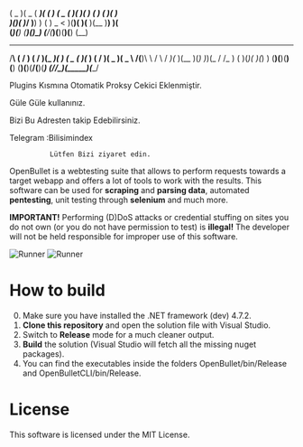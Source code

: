 (  _  )(  _ \( ___)( \( )  (  _ \(  )(  )(  )  (  )  ( ___)(_  _)          
 )(_)(  )___/ )__)  )  (    ) _ < )(__)(  )(__  )(__  )__)   )(            
(_____)(__)  (____)(_)\_)  (____/(______)(____)(____)(____) (__)           
                                                                           
                                                                           
                                                                           
                                                                           
   __   _  _    _  _  ____  __    ____  ____  ____    __  __  _____  ____  
  /__\ ( \/ )  ( \/ )(_  _)(  )  (  _ \(_  _)(_   )  (  \/  )(  _  )(  _ \ 
 /(__)\ \  /    \  /  _)(_  )(__  )(_) )_)(_  / /_    )    (  )(_)(  )(_) )
(__)(__)(__)    (__) (____)(____)(____/(____)(____)  (_/\/\_)(_____)(____/                                   


Plugins Kısmına Otomatik Proksy Cekici Eklenmiştir.


Güle Güle kullanınız.

Bizi Bu Adresten takip Edebilirsiniz. 

Telegram :Bilisimindex

              Lütfen Bizi ziyaret edin.



OpenBullet is a webtesting suite that allows to perform requests towards a target webapp and offers a lot of tools to work with the results. This software can be used for **scraping** and **parsing data**, automated **pentesting**, unit testing through **selenium** and much more.

**IMPORTANT!** Performing (D)DoS attacks or credential stuffing on sites you do not own (or you do not have permission to test) is **illegal!** The developer will not be held responsible for improper use of this software.

![Runner](https://i.resimyukle.xyz/TCAPA1.png)
![Runner](https://i.resimyukle.xyz/3Ub3I0.png)


# How to build
0. Make sure you have installed the .NET framework (dev) 4.7.2.
1. **Clone this repository** and open the solution file with Visual Studio.
2. Switch to **Release** mode for a much cleaner output.
3. **Build** the solution (Visual Studio will fetch all the missing nuget packages).
4. You can find the executables inside the folders OpenBullet/bin/Release and OpenBulletCLI/bin/Release.

# License
This software is licensed under the MIT License.

                                                
                                                              
